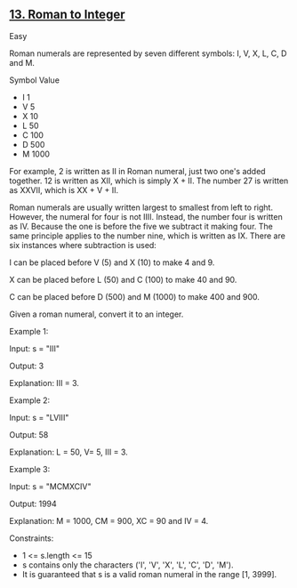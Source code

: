 ## [13. Roman to Integer](https://leetcode.com/problems/roman-to-integer/)

Easy

Roman numerals are represented by seven different symbols: I, V, X, L, C, D and M.

Symbol       Value

- I             1
- V             5
- X             10
- L             50
- C             100
- D             500
- M             1000

For example, 2 is written as II in Roman numeral, just two one's added together. 12 is written as XII, which is simply X + II. The number 27 is written as XXVII, which is XX + V + II.

Roman numerals are usually written largest to smallest from left to right. However, the numeral for four is not IIII. Instead, the number four is written as IV. Because the one is before the five we subtract it making four. The same principle applies to the number nine, which is written as IX. There are six instances where subtraction is used:

I can be placed before V (5) and X (10) to make 4 and 9. 

X can be placed before L (50) and C (100) to make 40 and 90. 

C can be placed before D (500) and M (1000) to make 400 and 900.

Given a roman numeral, convert it to an integer.

 
Example 1:

Input: s = "III"

Output: 3

Explanation: III = 3.

Example 2:

Input: s = "LVIII"

Output: 58

Explanation: L = 50, V= 5, III = 3.

Example 3:

Input: s = "MCMXCIV"

Output: 1994

Explanation: M = 1000, CM = 900, XC = 90 and IV = 4.

Constraints:

- 1 <= s.length <= 15
- s contains only the characters ('I', 'V', 'X', 'L', 'C', 'D', 'M').
- It is guaranteed that s is a valid roman numeral in the range [1, 3999].